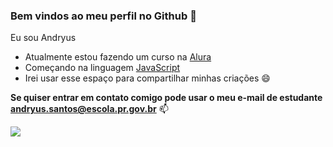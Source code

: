 ### Bem vindos ao meu perfil no Github 🖤

Eu sou Andryus

- Atualmente estou fazendo um curso na [Alura](https://Alura.com.br)
- Começando na linguagem [JavaScript](https://pt.wikipedia.org/wiki/JavaScript)
- Irei usar esse espaço para compartilhar minhas criações 😄

**Se quiser entrar em contato comigo pode usar o meu e-mail de estudante andryus.santos@escola.pr.gov.br** 📫

![](https://media.tenor.com/_kBRjEAGYHYAAAAC/thumbs-up-approve.gif)
